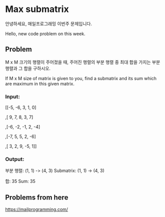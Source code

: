 # Max submatrix
안녕하세요, 매일프로그래밍 이번주 문제입니다.

Hello, new code problem on this week.  
  
## Problem  
M x M 크기의 행렬이 주어졌을 때, 주어진 행렬의 부분 행렬 중 최대 합을 가지는 부분 행렬과 그 합을 구하시오.
 
If M x M size of matrix is given to you, find a submatrix and its sum which are maximum in this given matrix.

### Input:  

[[-5, -6, 3, 1, 0]

,[ 9, 7, 8, 3, 7]

,[-6, -2, -1, 2, -4]

,[-7, 5, 5, 2, -6]

,[ 3, 2, 9, -5, 1]]
  
### Output:  
 
부분 행렬: (1, 1) -> (4, 3)
Submatrix: (1, 1) -> (4, 3)

합: 35
Sum: 35
 
## Problems from here
https://mailprogramming.com/
